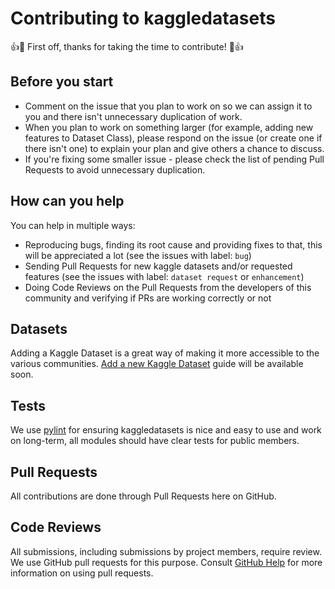 # Contributing to kaggledatasets

👍🎉 First off, thanks for taking the time to contribute! 🎉👍

## Before you start

* Comment on the issue that you plan to work on so we can assign it to you and there isn't unnecessary duplication of work.
* When you plan to work on something larger (for example, adding new features to Dataset Class), please respond on the issue (or create one if there isn't one) to explain your plan and give others a chance to discuss.
* If you're fixing some smaller issue - please check the list of pending Pull Requests to avoid unnecessary duplication.

## How can you help

You can help in multiple ways: 
* Reproducing bugs, finding its root cause and providing fixes to that, this will be appreciated a lot (see the issues with label: `bug`)
* Sending Pull Requests for new kaggle datasets and/or requested features (see the issues with label: `dataset request` or `enhancement`)
* Doing Code Reviews on the Pull Requests from the developers of this community and verifying if PRs are working correctly or not

## Datasets

Adding a Kaggle Dataset is a great way of making it more accessible to the various communities. [Add a new Kaggle Dataset]() guide will be available soon.

## Tests

We use [pylint](https://www.pylint.org/) for ensuring kaggledatasets is nice and easy to use and work on long-term, all modules should have clear tests for public members.

## Pull Requests

All contributions are done through Pull Requests here on GitHub.

## Code Reviews

All submissions, including submissions by project members, require review. We use GitHub pull requests for this purpose. Consult [GitHub Help](https://help.github.com/en/github/collaborating-with-issues-and-pull-requests/about-pull-requests) for more information on using pull requests.
